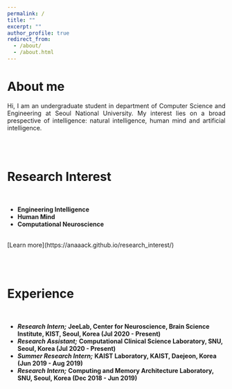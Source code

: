 ```yaml
---
permalink: /
title: ""
excerpt: ""
author_profile: true
redirect_from: 
  - /about/
  - /about.html
---
```


# About me 
<p style='text-align: justify;'>Hi, I am an undergraduate student in department of Computer Science and Engineering at Seoul National University. My interest lies on a broad prespective of intelligence: natural intelligence, human mind and artificial intelligence. </p>


<br> <br>

Research Interest
======
<br> 


- **Engineering Intelligence**
- **Human Mind**
- **Computational Neuroscience** 
<br>
[Learn more](https://anaaack.github.io/research_interest/)

<br> <br>

Experience
======
<br> 

- ***Research Intern;*** **JeeLab, Center for Neuroscience, Brain Science Institute, KIST, Seoul, Korea (Jul 2020 - Present)**
- ***Research Assistant;*** **Computational Clinical Science Laboratory, SNU, Seoul, Korea (Jul 2020 - Present)**
- ***Summer Research Intern;*** **KAIST Laboratory, KAIST, Daejeon, Korea (Jun 2019 - Aug 2019)**
- ***Research Intern;*** **Computing and Memory Architecture Laboratory, SNU, Seoul, Korea (Dec 2018 - Jun 2019)**

